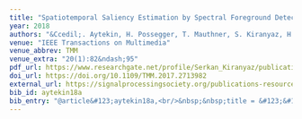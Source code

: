 ```yaml
---
title: "Spatiotemporal Saliency Estimation by Spectral Foreground Detection"
year: 2018
authors: "&Ccedil;. Aytekin, H. Possegger, T. Mauthner, S. Kiranyaz, H. Bischof, M. Gabbouj"
venue: "IEEE Transactions on Multimedia"
venue_abbrev: TMM
venue_extra: "20(1):82&ndash;95"
pdf_url: https://www.researchgate.net/profile/Serkan_Kiranyaz/publication/317423774_Spatiotemporal_Saliency_Estimation_by_Spectral_Foreground_Detection/links/5a7708faaca2722e4df0fa29/Spatiotemporal-Saliency-Estimation-by-Spectral-Foreground-Detection.pdf
doi_url: https://doi.org/10.1109/TMM.2017.2713982
external_url: https://signalprocessingsociety.org/publications-resources/ieee-transactions-multimedia
bib_id: aytekin18a
bib_entry: "@article&#123;aytekin18a,<br/>&nbsp;&nbsp;title = &#123;&#123;Spatiotemporal Saliency Estimation by Spectral Foreground Detection&#125;&#125;,<br/>&nbsp;&nbsp;author = &#123;&#92;c&#123;C&#125;a&#92;u&#123;g&#125;lar Aytekin and Horst Possegger and Thomas Mauthner and Serkan Kiranyaz and Horst Bischof and Moncef Gabbouj&#125;,<br/>&nbsp;&nbsp;journal = &#123;IEEE Transactions on Multimedia (TMM)&#125;,<br/>&nbsp;&nbsp;volume = &#123;20&#125;,<br/>&nbsp;&nbsp;number = &#123;1&#125;,<br/>&nbsp;&nbsp;pages = &#123;82--95&#125;,<br/>&nbsp;&nbsp;year = &#123;2018&#125;<br/>&#125;"
---
```

